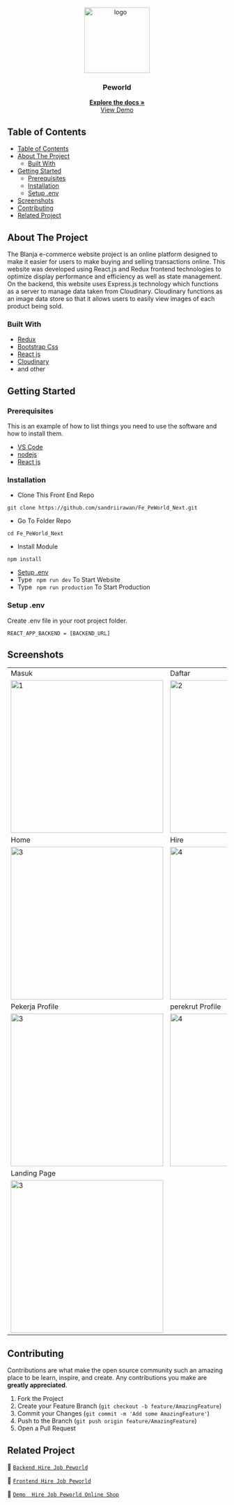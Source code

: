 <br />
<p align="center">
<div align="center">
  <img height="150" <img src="https://github.com/sandriirawan/Fe_PeWorld_Next/assets/80002249/ba9b545d-5143-4d03-8546-dad6b7c00cda" alt="logo" border="0"/>
</div>
  <h3 align="center">Peworld</h3>
  <p align="center">
    <a href="https://peworld-six.vercel.app/"><strong>Explore the docs »</strong></a>
    <br />
    <a href="https://peworld-six.vercel.app/">View Demo</a>
  </p>
</p>



<!-- TABLE OF CONTENTS -->

## Table of Contents

- [Table of Contents](#table-of-contents)
- [About The Project](#about-the-project)
  - [Built With](#built-with)
- [Getting Started](#getting-started)
  - [Prerequisites](#prerequisites)
  - [Installation](#installation)
  - [Setup .env](#setup-env)
- [Screenshots](#screenshots)
- [Contributing](#contributing)
- [Related Project](#related-project)

<!-- ABOUT THE PROJECT -->

## About The Project

The Blanja e-commerce website project is an online platform designed to make it easier for users to make buying and selling transactions online. This website was developed using React.js and Redux frontend technologies to optimize display performance and efficiency as well as state management. On the backend, this website uses Express.js technology which functions as a server to manage data taken from Cloudinary. Cloudinary functions as an image data store so that it allows users to easily view images of each product being sold.

### Built With

- [Redux](https://redux.js.org/)
- [Bootstrap Css](https://getbootstrap.com/)
- [React js](https://reactjs.org/)
- [Cloudinary](https://cloudinary.com/)
- and other

<!-- GETTING STARTED -->

## Getting Started

### Prerequisites

This is an example of how to list things you need to use the software and how to install them.
- [VS Code](https://code.visualstudio.com/)
- [nodejs](https://nodejs.org/en/download/)
- [React js](https://reactjs.org/)


### Installation

- Clone This Front End Repo

```
git clone https://github.com/sandriirawan/Fe_PeWorld_Next.git
```

- Go To Folder Repo

```
cd Fe_PeWorld_Next
```

- Install Module

```
npm install
```

- <a href="#setup-env">Setup .env</a>
- Type ` npm run dev` To Start Website
- Type ` npm run production` To Start Production

### Setup .env

Create .env file in your root project folder.

```
REACT_APP_BACKEND = [BACKEND_URL]
```

<!-- ROADMAP -->



## Screenshots

<table>
     <tr>
    <td>Masuk</td>
    <td>Daftar</td>
  </tr>
 <tr>
    <td><img width="350px" src="https://github.com/sandriirawan/Fe_PeWorld_Next/assets/80002249/68492fca-98b9-483c-a1c5-382df687e2fa" border="0" alt="1" /></td>
    <td> <img width="350px" src="https://github.com/sandriirawan/Fe_PeWorld_Next/assets/80002249/393e3d7b-bae6-437f-a028-1c0223dcdd39"  border="0"  alt="2" /></td>
  </tr>

   <tr>
     <td>Home</td>
    <td>Hire</td>
  </tr>
  <tr>
    <td><img width="350px" src="https://github.com/sandriirawan/Fe_PeWorld_Next/assets/80002249/5f316532-2968-42b4-afd2-47d1c3ac7647" border="0" alt="3" /> </td>
     <td><img width="350px" src="https://github.com/sandriirawan/Fe_PeWorld_Next/assets/80002249/a546fe9b-dae5-4157-add8-6fef08fd6698"  border="0" alt="4" /></td>
  </tr>
   <tr>
    <td>Pekerja Profile</td>
     <td>perekrut Profile</td>
  </tr>
  <tr>
    <td><img width="350px"  src="https://github.com/sandriirawan/Fe_PeWorld_Next/assets/80002249/4f7b5187-46c2-442c-9501-1a8089b51bcc" border="0" alt="3" /> </td>
     <td><img width="350px"  src="https://github.com/sandriirawan/Fe_PeWorld_Next/assets/80002249/eb59c3f3-cdbe-45c2-a2fe-232ed03211e0"  border="0" alt="4" /></td>
  </tr>
  <tr>
    <td>Landing Page</td>
  </tr>
  <tr>
    <td><img width="350px" src="https://github.com/sandriirawan/Fe_PeWorld_Next/assets/80002249/7ed5a44f-9dc2-42d1-9f23-178f7829c8bd"  border="0" alt="3" /> </td>
  </tr>
 
</table>

<!-- CONTRIBUTING -->

## Contributing



Contributions are what make the open source community such an amazing place to be learn, inspire, and create. Any contributions you make are **greatly appreciated**.

1. Fork the Project
2. Create your Feature Branch (`git checkout -b feature/AmazingFeature`)
3. Commit your Changes (`git commit -m 'Add some AmazingFeature'`)
4. Push to the Branch (`git push origin feature/AmazingFeature`)
5. Open a Pull Request

## Related Project

:rocket: [`Backend Hire Job Peworld`](https://github.com/sandriirawan/Be_PeWorld)

:rocket: [`Frontend Hire Job Peworld`](https://github.com/sandriirawan/Fe_PeWorld_Next)

:rocket: [`Demo  Hire Job Peworld Online Shop`](https://peworld-six.vercel.app/)
